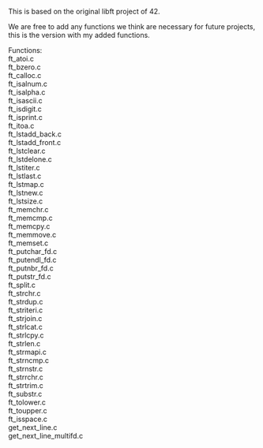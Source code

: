This is based on the original libft project of 42.  
  
We are free to add any functions we think are necessary for future projects, this is the version with my added functions.  

Functions:  
ft_atoi.c  
ft_bzero.c  
ft_calloc.c  
ft_isalnum.c  
ft_isalpha.c  
ft_isascii.c  
ft_isdigit.c  
ft_isprint.c  
ft_itoa.c  
ft_lstadd_back.c  
ft_lstadd_front.c  
ft_lstclear.c  
ft_lstdelone.c  
ft_lstiter.c  
ft_lstlast.c  
ft_lstmap.c  
ft_lstnew.c  
ft_lstsize.c  
ft_memchr.c  
ft_memcmp.c  
ft_memcpy.c  
ft_memmove.c  
ft_memset.c  
ft_putchar_fd.c  
ft_putendl_fd.c  
ft_putnbr_fd.c  
ft_putstr_fd.c  
ft_split.c  
ft_strchr.c  
ft_strdup.c  
ft_striteri.c  
ft_strjoin.c  
ft_strlcat.c  
ft_strlcpy.c  
ft_strlen.c  
ft_strmapi.c  
ft_strncmp.c  
ft_strnstr.c  
ft_strrchr.c  
ft_strtrim.c  
ft_substr.c  
ft_tolower.c  
ft_toupper.c  
ft_isspace.c  
get_next_line.c  
get_next_line_multifd.c  
